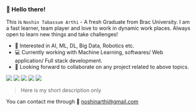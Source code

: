 ### 👋 Hello there! 

This is `Noshin Tabassum Arthi` - A fresh Graduate from Brac University. I am a fast learner, team player and love to work in dynamic work places. Always open to learn new things and take challenges!


- 🤖 Interested in AI, ML, DL, Big Data, Robotics etc. 
- 💻 Currently working with Machine Learning, softwares/ Web application/ Full stack development.
- 🤝 Looking forward to collaborate on any project related to above topics.

![](https://img.shields.io/badge/web-java/springboot/hibernate-red)
![](https://img.shields.io/badge/web-js/fastapi/mongodb-yellow)
![](https://img.shields.io/badge/os-windows/linux-green)
![](https://img.shields.io/badge/algortihms-java-purple)
![](https://img.shields.io/badge/ml-python-blue)

>Here is my short description only  

You can contact me through :e-mail: noshinarthi@gmail.com
